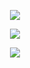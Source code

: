 <p align="center">
<p align="center">
  <img src="https://capsule-render.vercel.app/api?type=waving&color=0000CD&height=150"/>
</p>

<div align="center">
    <a href="https://git.io/typing-svg"><img src="https://readme-typing-svg.demolab.com?font=Roboto+Slab&color=0000CD&center=true&vCenter=true&width=450&lines=Welcome to my profile;I'm Ulisses;Computer science student"></a>
</div>











<p align="center">
  <img src="https://capsule-render.vercel.app/api?type=waving&color=0000CD&height=150&section=footer"/>
</p>

